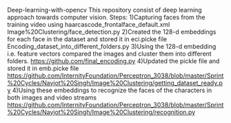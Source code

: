 Deep-learning-with-opencv
This repository consist of deep learning approach towards computer vision.
Steps:
1)Capturing faces from the training video using haarcascode_frontalface_default.xml
Image%20Clustering/face_detection.py
2)Created the 128-d embeddings for each face in the dataset and stored it in eci.picke file 
Encoding_dataset_into_different_folders.py
3)Using the 128-d embedding i.e. feature vectors compared the images and cluster them into different folders.
https://github.com/final_encoding.py
4)Updated the pickle file and stored it in emb.picke file 
https://github.com/InternityFoundation/Perceptron_3038/blob/master/Sprint%20Cycles/Navjot%20Singh/Image%20Clustering/getting_dataset_ready.py
4)Using these embeddings to recognize the faces of the characters in both images and video streams
https://github.com/InternityFoundation/Perceptron_3038/blob/master/Sprint%20Cycles/Navjot%20Singh/Image%20Clustering/recognition.py
